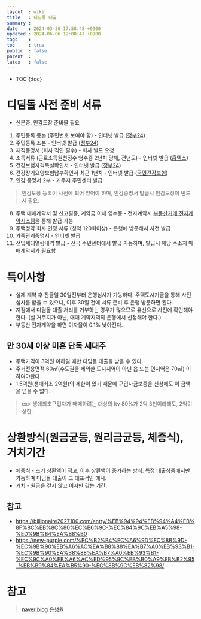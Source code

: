 ```yaml
---
layout  : wiki
title   : 디딤돌 대출 
summary : 
date    : 2024-03-30 17:58:48 +0900
updated : 2024-06-06 12:08:47 +0900
tags    : 
toc     : true
public  : false
parent  : 
latex   : false
---
```

* TOC
{:toc}

# 디딤돌 사전 준비 서류
- 신분증, 인감도장 준비물 필요

1. 주민등록 등본 (주민번호 보여야 함) - 인터넷 발급 ([정부24](https://www.gov.kr/mw/AA020InfoCappView.do?CappBizCD=13100000015&HighCtgCD=A01010001&Mcode=10200))
2. 주민등록 초본 - 인터넷 발급 ([정부24](https://www.gov.kr/mw/AA020InfoCappView.do?CappBizCD=13100000015&HighCtgCD=A01010001&Mcode=10200))
3. 재직증명서 (회사 직인 필수) - 회사 별도 요청
4. 소득서류 (근로소득원천징수 영수증 2년치 당해, 전년도) - 인터넷 발급 ([홈텍스](https://www.hometax.go.kr/websquare/websquare.wq?w2xPath=/ui/pp/index_pp.xml&tmIdx=&tm2lIdx=&tm3lIdx=)) 
5. 건강보험자격득실확인서 - 인터넷 발급 ([정부24](https://www.gov.kr/portal/service/serviceInfo/PTR000050333)) 
6. 건강장기요양보험납부확인서 최근 1년치 - 인터넷 발급 ([국민건강보험](https://si4n.nhis.or.kr/jpza/JpZaa00101.do))
7. 인감 증명서 2부 - 거주지 주민센터 발급
> 인감도장 등록이 사전에 되어 있어야 하며, 인감증명서 발급시 인감도장이 반드시 필요.
8. 주택 매매계약서 및 신고필증, 계약금 이체 영수증 - 전자계약시 [부동산거래 전자계약시스템](https://irts.molit.go.kr/)을 통해 발급 가능
9. 주택청약 회사 인정 서류 (청약 120회이상)  - 은행에 방문해서 사전 발급 
10. 가족관계증명서 - 인터넷 발급
11. 전입세대열람내역 발급 - 전국 주민센터에서 발급 가능하며, 발급시 해당 주소지 매매계약서가 필요함

# 특이사항
- 실제 계약 후 잔금일 30일전부터 은행심사가 가능하다. 주택도시기금을 통해 사전심사를 받을 수 있으니, 이후 30일 전에 서류 준비 후 은행 방문하면 된다.
- 지점에서 디딤돌 대출 처리를 거부하는 경우가 많으므로 유선으로 사전에 확인해야 한다. (실 거주지가 아닌, 매매 계약지역의 은행에서 신청해야 한다.)
- 부동산 전자계약을 하면 이자율이 0.1% 낮아진다.

## 만 30세 이상 미혼 단독 세대주
- 주택가격이 3억원 이하일 때만 디딤돌 대출을 받을 수 있다.
- 주거전용면적 60㎡(수도권을 제외한 도시지역이 아닌 읍 또는 면지역은 70㎡) 이하여야한다.
- 1.5억원(생애최초 2억원)의 제한이 있기 때문에 구입자금보증을 신청해도 이 금액을 넘을 수 없다.
> ex> 생애최초구입자가 매매하려는 대상의 ltv 80%가 2억 3천이라해도, 2억이 상한.

# 상환방식(원금균등, 원리금균등, 체증식), 거치기간
- 체증식 - 초기 상환액이 적고, 이후 상환액이 증가하는 방식. 특정 대출상품에서만 가능하며 디딤돌 대출이 그 대표적인 예시.
- 거치 - 원금을 갚지 않고 이자만 갚는 기간. 

## 참고
- https://billionaire2027100.com/entry/%EB%94%94%EB%94%A4%EB%8F%8C%EB%8C%80%EC%B6%9C-%EC%84%9C%EB%A5%98-%ED%9B%84%EA%B8%B0
- https://new-purple.com/%EC%B2%B4%EC%A6%9D%EC%8B%9D-%EC%9B%90%EB%A6%AC%EA%B8%88%EA%B7%A0%EB%93%B1-%EC%9B%90%EA%B8%88%EA%B7%A0%EB%93%B1-%EC%9C%A0%EB%A6%AC%ED%95%9C%EB%B0%A9%EB%B2%95-%EB%B9%84%EA%B5%90-%EC%8B%9C%EB%82%98/

# 참고
> [naver blog](https://blog.naver.com/salt29075/221058973961)
> [은행원](https://capitalismworld.tistory.com/entry/%EB%82%B4%EC%A7%91%EB%A7%88%EB%A0%A8%EB%94%94%EB%94%A4%EB%8F%8C%EB%8C%80%EC%B6%9C-%ED%95%84%EC%9A%94-%EC%84%9C%EB%A5%98-%EB%B0%8F-%EA%B8%88%EB%A6%AC-%EC%B4%9D%EC%A0%95%EB%A6%AC)

